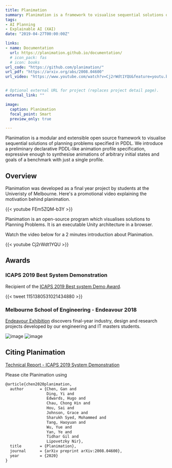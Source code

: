 ```yaml
---
title: Planimation
summary: Planimation is a framework to visualise sequential solutions of planning problems specified in PDDL
tags:
- AI Planning
- Explainable AI (XAI)
date: "2019-04-27T00:00:00Z"

links:
- name: Documentation
  url: https://planimation.github.io/documentation/
  # icon_pack: fas
  # icon: books
url_code: "https://github.com/planimation/"
url_pdf: "https://arxiv.org/abs/2008.04600"
url_video: "https://www.youtube.com/watch?v=Cj2rWdt1YQU&feature=youtu.be"


# Optional external URL for project (replaces project detail page).
external_link: ""

image:
  caption: Planimation
  focal_point: Smart
  preview_only: true

---
```



Planimation is a modular and extensible open source framework to visualise sequential solutions of planning problems specified in PDDL. We introduce a preliminary declarative PDDL-like animation profile specification, expressive enough to synthesise animations of arbitrary initial states and goals of a benchmark with just a single profile.

## Overview 

Planimation was developed as a final year project by students at the Univeristy of Melbourne. Here's a promotional video explaining the motivation behind planimation.

{{< youtube FEm5ZQM-b3Y >}}

Planimation is an open-source program which visualises solutions to Planning Problems. It is an executable Unity architecture in a browser.

Watch the video below for a 2 minutes introduction about Planimation.

{{< youtube Cj2rWdt1YQU >}}

## Awards

### ICAPS 2019 Best System Demonstration
Recipient of the [ICAPS 2019 Best system Demo Award](https://icaps19.icaps-conference.org/awards).

{{< tweet 1151380531021434880 >}}

### Melbourne School of Engineering - Endeavour 2018

[Endeavour Exhibition](https://endeavour.unimelb.edu.au/past/2018-endeavour-exhibition) discovers final-year industry, design and research projects developed by our engineering and IT masters students.



![image](https://endeavour.unimelb.edu.au/__data/assets/image/0007/2914621/endeavour-2018-11.jpg)
![image](https://endeavour.unimelb.edu.au/__data/assets/image/0005/2914691/endeavour-2018-36.jpg)

## Citing Planimation

[Technical Report - ICAPS 2019 System Demonstration](https://arxiv.org/abs/2008.04600)

Please cite Planimation using
``` latex
@article{chen2020planimation,
  author       = {Chen, Gan and
                  Ding, Yi and
                  Edwards, Hugo and
                  Chau, Chong Hin and
                  Hou, Sai and
                  Johnson, Grace and
                  Sharukh Syed, Mohammed and
                  Tang, Haoyuan and
                  Wu, Yue and
                  Yan, Ye and
                  Tidhar Gil and
                  Lipovetzky Nir},
  title        = {Planimation},
  journal      = {arXiv preprint arXiv:2008.04600},
  year         = {2020}
}
```